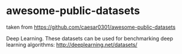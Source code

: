 # awesome-public-datasets
taken from https://github.com/caesar0301/awesome-public-datasets


Deep Learning.
These datasets can be used for benchmarking deep learning algorithms:
http://deeplearning.net/datasets/

